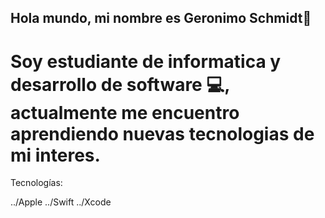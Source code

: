 ## Hola mundo, mi nombre es Geronimo Schmidt👋
# Soy estudiante de informatica y desarrollo de software 💻, actualmente me encuentro aprendiendo nuevas tecnologias de mi interes. 


Tecnologías:

../Apple ../Swift ../Xcode 


<!--
**geroschmidt/geroschmidt** is a ✨ _special_ ✨ repository because its `README.md` (this file) appears on your GitHub profile.

Here are some ideas to get you started:

- 🔭 I’m currently working on ...
- 🌱 I’m currently learning ...
- 👯 I’m looking to collaborate on ...
- 🤔 I’m looking for help with ...
- 💬 Ask me about ...
- 📫 How to reach me: ...
- 😄 Pronouns: ...
- ⚡ Fun fact: ...
-->
